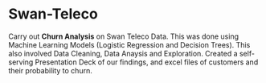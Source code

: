 # Swan-Teleco
Carry out **Churn Analysis** on Swan Teleco Data. This was done using Machine Learning Models (Logistic Regression and Decision Trees). This also involved Data Cleaning, Data Anaysis and Exploration. Created a self-serving Presentation Deck of our findings, and excel files  of customers and their probability to churn.
